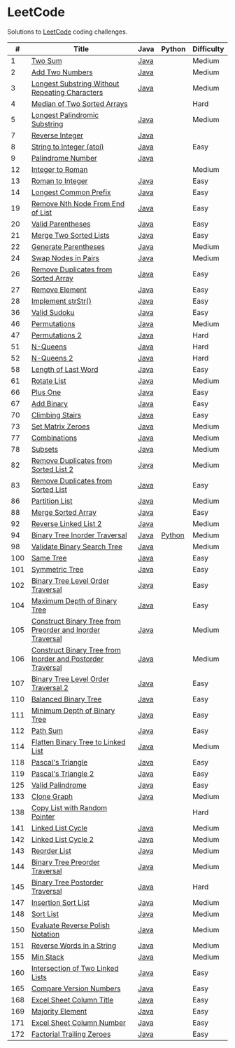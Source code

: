 LeetCode
========

Solutions to [LeetCode](https://oj.leetcode.com/) coding challenges.

| #   | Title | Java | Python | Difficulty |
|-----|-------|------|--------|------------|
| 1   |[Two Sum](https://oj.leetcode.com/problems/two-sum/)|[Java](https://github.com/mirandaio/leetcode/blob/master/src/TwoSum/Solution.java)| |Medium|
| 2   |[Add Two Numbers](https://oj.leetcode.com/problems/add-two-numbers/) |[Java](https://github.com/mirandaio/leetcode/blob/master/src/AddTwoNumbers/Solution.java)| |Medium|
| 3   |[Longest Substring Without Repeating Characters](https://oj.leetcode.com/problems/longest-substring-without-repeating-characters/)|[Java](https://github.com/mirandaio/leetcode/blob/master/src/LongestRepeatingChars/Solution.java)| |Medium|
| 4   |[Median of Two Sorted Arrays](https://oj.leetcode.com/problems/median-of-two-sorted-arrays/)|| |Hard|
| 5   |[Longest Palindromic Substring](https://oj.leetcode.com/problems/longest-palindromic-substring/)|[Java](https://github.com/mirandaio/leetcode/tree/master/src/LongestPalindromicSubstring)| | Medium |
| 7   |[Reverse Integer](https://oj.leetcode.com/problems/reverse-integer/)|[Java](https://github.com/mirandaio/leetcode/tree/master/src/ReverseInteger)|||Easy|
| 8   |[String to Integer (atoi)](https://oj.leetcode.com/problems/string-to-integer-atoi/)|[Java](https://github.com/mirandaio/leetcode/blob/master/src/Atoi/Solution.java)| |Easy|
| 9   |[Palindrome Number](https://oj.leetcode.com/problems/palindrome-number/)|[Java](https://github.com/mirandaio/leetcode/blob/master/src/PalindromeNumber/Solution.java)
| 12  |[Integer to Roman](https://oj.leetcode.com/problems/integer-to-roman/)| | | Medium |
| 13  |[Roman to Integer](https://oj.leetcode.com/problems/roman-to-integer/)|[Java](https://github.com/mirandaio/leetcode/blob/master/src/RomanToInteger/Solution.java)| | Easy |
| 14  |[Longest Common Prefix](https://oj.leetcode.com/problems/longest-common-prefix/)|[Java](https://github.com/mirandaio/leetcode/blob/master/src/LongestCommonPrefix/Solution.java)||Easy|
| 19  |[Remove Nth Node From End of List](https://oj.leetcode.com/problems/remove-nth-node-from-end-of-list/)|[Java](https://github.com/mirandaio/leetcode/blob/master/src/RemoveNth/Solution.java)||Easy|
| 20  |[Valid Parentheses](https://oj.leetcode.com/problems/valid-parentheses/)|[Java](https://github.com/mirandaio/leetcode/blob/master/src/ValidParentheses/Solution.java)||Easy|
| 21  |[Merge Two Sorted Lists](https://oj.leetcode.com/problems/merge-two-sorted-lists/)|[Java](https://github.com/mirandaio/leetcode/blob/master/src/MergeLists/Solution.java)||Easy|
| 22  |[Generate Parentheses](https://oj.leetcode.com/problems/generate-parentheses/)|[Java](https://github.com/mirandaio/leetcode/blob/master/src/GenerateParentheses/Solution.java)||Medium|
| 24  |[Swap Nodes in Pairs](https://oj.leetcode.com/problems/swap-nodes-in-pairs/)|[Java](https://github.com/mirandaio/leetcode/blob/master/src/SwapNodesInPairs/Solution.java)||Medium|
| 26  |[Remove Duplicates from Sorted Array](https://oj.leetcode.com/problems/remove-duplicates-from-sorted-array/)|[Java](https://github.com/mirandaio/leetcode/blob/master/src/RemoveDuplicatesArray/Solution.java)||Easy|
| 27  |[Remove Element](https://oj.leetcode.com/problems/remove-element/)|[Java](https://github.com/mirandaio/leetcode/blob/master/src/RemoveElement/Solution.java)||Easy|
| 28  |[Implement strStr()](https://oj.leetcode.com/problems/implement-strstr/)|[Java](https://github.com/mirandaio/leetcode/blob/master/src/ImplementstrStr/Solution.java)||Easy|
| 36  |[Valid Sudoku](https://oj.leetcode.com/problems/valid-sudoku/)|[Java](https://github.com/mirandaio/leetcode/blob/master/src/ValidSudoku/Solution.java)||Easy|
| 46  |[Permutations](https://oj.leetcode.com/problems/permutations/)|[Java](https://github.com/mirandaio/leetcode/blob/master/src/Permutations/Solution.java)||Medium|
| 47  |[Permutations 2](https://oj.leetcode.com/problems/permutations-ii/)|[Java](https://github.com/mirandaio/leetcode/tree/master/src/Permutations2)||Hard|
| 51  |[N-Queens](https://oj.leetcode.com/problems/n-queens/)|[Java](https://github.com/mirandaio/leetcode/tree/master/src/NQueens)||Hard|
| 52  |[N-Queens 2](https://oj.leetcode.com/problems/n-queens-ii/)|[Java](https://github.com/mirandaio/leetcode/blob/master/src/NQueens2/Solution.java)||Hard|
| 58  |[Length of Last Word](https://oj.leetcode.com/problems/length-of-last-word/)|[Java](https://github.com/mirandaio/leetcode/blob/master/src/LastWord/Solution.java)||Easy|
| 61  |[Rotate List](https://oj.leetcode.com/problems/rotate-list/)|[Java](https://github.com/mirandaio/leetcode/blob/master/src/RotateList/Solution.java)||Medium|
| 66  |[Plus One](https://oj.leetcode.com/problems/plus-one/)|[Java](https://github.com/mirandaio/leetcode/blob/master/src/PlusOne/Solution.java)||Easy|
| 67  |[Add Binary](https://oj.leetcode.com/problems/add-binary/)|[Java](https://github.com/mirandaio/leetcode/blob/master/src/AddBinary/Solution.java)||Easy|
| 70  |[Climbing Stairs](https://oj.leetcode.com/problems/climbing-stairs/)|[Java](https://github.com/mirandaio/leetcode/blob/master/src/ClimbingStairs/Solution.java)||Easy|
| 73  |[Set Matrix Zeroes](https://oj.leetcode.com/problems/set-matrix-zeroes/)|[Java](https://github.com/mirandaio/leetcode/blob/master/src/SetMatrixZeroes/Solution.java)||Medium|
| 77  |[Combinations](https://oj.leetcode.com/problems/combinations/)|[Java](https://github.com/mirandaio/leetcode/blob/master/src/Combinations/Solution.java)||Medium|
| 78  |[Subsets](https://oj.leetcode.com/problems/subsets/)|[Java](https://github.com/mirandaio/leetcode/blob/master/src/Subsets/Solution.java)||Medium|
| 82  |[Remove Duplicates from Sorted List 2](https://oj.leetcode.com/problems/remove-duplicates-from-sorted-list-ii/)|[Java](https://github.com/mirandaio/leetcode/blob/master/src/RemoveDuplicatesList2/Solution.java)||Medium|
| 83  |[Remove Duplicates from Sorted List](https://oj.leetcode.com/problems/remove-duplicates-from-sorted-list/)|[Java](https://github.com/mirandaio/leetcode/blob/master/src/RemoveDuplicatesList/Solution.java)||Easy|
| 86  |[Partition List](https://oj.leetcode.com/problems/partition-list/)|[Java](https://github.com/mirandaio/leetcode/blob/master/src/PartitionList/Solution.java)||Medium|
| 88  |[Merge Sorted Array](https://oj.leetcode.com/problems/merge-sorted-array/)|[Java](https://github.com/mirandaio/leetcode/tree/master/src/MergeSortedArray)||Easy|
| 92  |[Reverse Linked List 2](https://oj.leetcode.com/problems/reverse-linked-list-ii/)|[Java](https://github.com/mirandaio/leetcode/blob/master/src/ReverseLinkedList2/Solution.java)||Medium|
| 94  |[Binary Tree Inorder Traversal](https://oj.leetcode.com/problems/binary-tree-inorder-traversal/)|[Java](https://github.com/mirandaio/leetcode/blob/master/src/BinaryTreeInorder/Solution.java)|[Python](https://github.com/mirandaio/leetcode/blob/master/src/BinaryTreeInorder/inorder.py)|Medium|
| 98  |[Validate Binary Search Tree](https://oj.leetcode.com/problems/validate-binary-search-tree/)|[Java](https://github.com/mirandaio/leetcode/blob/master/src/ValidateBST/Solution.java)||Medium|
| 100 |[Same Tree](https://oj.leetcode.com/problems/same-tree/)|[Java](https://github.com/mirandaio/leetcode/blob/master/src/SameTree/Solution.java)||Easy|
| 101 |[Symmetric Tree](https://oj.leetcode.com/problems/symmetric-tree/)|[Java](https://github.com/mirandaio/leetcode/blob/master/src/SymmetricTree/Solution.java)||Easy|
| 102 |[Binary Tree Level Order Traversal](https://oj.leetcode.com/problems/binary-tree-level-order-traversal/)|[Java](https://github.com/mirandaio/leetcode/blob/master/src/BinaryTreeLevelOrderTraversal/Solution.java)||Easy|
| 104 |[Maximum Depth of Binary Tree](https://oj.leetcode.com/problems/maximum-depth-of-binary-tree/)|[Java](https://github.com/mirandaio/leetcode/blob/master/src/MaximumDepthBinaryTree/Solution.java)||Easy|
| 105 |[Construct Binary Tree from Preorder and Inorder Traversal](https://oj.leetcode.com/problems/construct-binary-tree-from-preorder-and-inorder-traversal/)|[Java](https://github.com/mirandaio/leetcode/blob/master/src/ConstructPreorderInorder/Solution.java)||Medium|
| 106 |[Construct Binary Tree from Inorder and Postorder Traversal](https://oj.leetcode.com/problems/construct-binary-tree-from-inorder-and-postorder-traversal/)|[Java](https://github.com/mirandaio/leetcode/blob/master/src/ConstructInorderPostorder/Solution.java)||Medium|
| 107 |[Binary Tree Level Order Traversal 2](https://oj.leetcode.com/problems/binary-tree-level-order-traversal-ii/)|[Java](https://github.com/mirandaio/leetcode/blob/master/src/BinaryTreeLevelOrderTraversalII/Solution.java)||Easy|
| 110 |[Balanced Binary Tree](https://oj.leetcode.com/problems/balanced-binary-tree/)|[Java](https://github.com/mirandaio/leetcode/blob/master/src/BalancedBinaryTree/Solution.java)||Easy|
| 111 |[Minimum Depth of Binary Tree](https://oj.leetcode.com/problems/minimum-depth-of-binary-tree/)|[Java](https://github.com/mirandaio/leetcode/blob/master/src/MinimumDepthBinaryTree/Solution.java)||Easy|
| 112 |[Path Sum](https://oj.leetcode.com/problems/path-sum/)|[Java](https://github.com/mirandaio/leetcode/tree/master/src/PathSum)||Easy|
| 114 |[Flatten Binary Tree to Linked List](https://oj.leetcode.com/problems/flatten-binary-tree-to-linked-list/)|[Java](https://github.com/mirandaio/leetcode/blob/master/src/FlattenBinaryTree/Solution.java)||Medium|
| 118 |[Pascal's Triangle](https://oj.leetcode.com/problems/pascals-triangle/)|[Java](https://github.com/mirandaio/leetcode/blob/master/src/PascalsTriangle/Solution.java)||Easy|
| 119 |[Pascal's Triangle 2](https://oj.leetcode.com/problems/pascals-triangle-ii/)|[Java](https://github.com/mirandaio/leetcode/blob/master/src/PascalsTriangleII/Solution.java)||Easy|
| 125 |[Valid Palindrome](https://oj.leetcode.com/problems/valid-palindrome/)|[Java](https://github.com/mirandaio/leetcode/tree/master/src/ValidPalindrome)||Easy|
| 133 |[Clone Graph](https://oj.leetcode.com/problems/clone-graph/)|[Java](https://github.com/mirandaio/leetcode/blob/master/src/CloneGraph/Solution.java)||Medium|
| 138 |[Copy List with Random Pointer](https://oj.leetcode.com/problems/copy-list-with-random-pointer/)| | |Hard|
| 141 |[Linked List Cycle](https://oj.leetcode.com/problems/linked-list-cycle/)|[Java](https://github.com/mirandaio/leetcode/blob/master/src/LinkedListCycle/Solution.java)| |Medium|
| 142 |[Linked List Cycle 2](https://oj.leetcode.com/problems/linked-list-cycle-ii/)|[Java](https://github.com/mirandaio/leetcode/blob/master/src/LinkedListCycle2/Solution.java)| |Medium|
| 143 |[Reorder List](https://oj.leetcode.com/problems/reorder-list/)|[Java](https://github.com/mirandaio/leetcode/blob/master/src/ReorderList/Solution.java)||Medium|
| 144 |[Binary Tree Preorder Traversal](https://oj.leetcode.com/problems/binary-tree-preorder-traversal/)|[Java](https://github.com/mirandaio/leetcode/blob/master/src/BinaryTreePreorder/Solution.java)||Medium|
| 145 |[Binary Tree Postorder Traversal](https://oj.leetcode.com/problems/binary-tree-postorder-traversal/)|[Java](https://github.com/mirandaio/leetcode/blob/master/src/BinaryTreePostorder/Solution.java)||Hard|
| 147 |[Insertion Sort List](https://oj.leetcode.com/problems/insertion-sort-list/)|[Java](https://github.com/mirandaio/leetcode/blob/master/src/InsertionSortList/Solution.java)||Medium|
| 148 |[Sort List](https://oj.leetcode.com/problems/sort-list/)|[Java](https://github.com/mirandaio/leetcode/tree/master/src/SortList)||Medium|
| 150 |[Evaluate Reverse Polish Notation](https://oj.leetcode.com/problems/evaluate-reverse-polish-notation/)|[Java](https://github.com/mirandaio/leetcode/tree/master/src/EvaluateRPN)||Medium|
| 151 |[Reverse Words in a String](https://oj.leetcode.com/problems/reverse-words-in-a-string/)|[Java](https://github.com/mirandaio/leetcode/blob/master/src/ReverseWordsString/Solution.java)||Medium|
| 155 |[Min Stack](https://oj.leetcode.com/problems/min-stack/)|[Java](https://github.com/mirandaio/leetcode/tree/master/src/MinStack)||Medium|
| 160 |[Intersection of Two Linked Lists](https://oj.leetcode.com/problems/intersection-of-two-linked-lists/)|[Java](https://github.com/mirandaio/leetcode/blob/master/src/IntersectionLinkedLists/Main.java)||Easy|
| 165 |[Compare Version Numbers](https://oj.leetcode.com/problems/compare-version-numbers/)|[Java](https://github.com/mirandaio/leetcode/blob/master/src/VersionNumbers/Solution.java)||Easy|
| 168 |[Excel Sheet Column Title](https://oj.leetcode.com/problems/excel-sheet-column-title/)|[Java](https://github.com/mirandaio/leetcode/blob/master/src/ExcelColumn/Solution.java) | |Easy|
| 169 |[Majority Element](https://oj.leetcode.com/problems/majority-element/)|[Java](https://github.com/mirandaio/leetcode/blob/master/src/MajorityElement/Solution.java)||Easy|
| 171 |[Excel Sheet Column Number](https://oj.leetcode.com/problems/excel-sheet-column-number/)|[Java](https://github.com/mirandaio/leetcode/blob/master/src/ExcelColumnNumber/Solution.java)| |Easy|
| 172 |[Factorial Trailing Zeroes](https://oj.leetcode.com/problems/factorial-trailing-zeroes/)|[Java](https://github.com/mirandaio/leetcode/blob/master/src/FactorialTrailingZeroes/Solution.java)||Easy|
